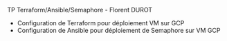 TP Terraform/Ansible/Semaphore - Florent DUROT

- Configuration de Terraform pour déploiement VM sur GCP
- Configuration de Ansible pour déploiement de Semaphore sur VM GCP
